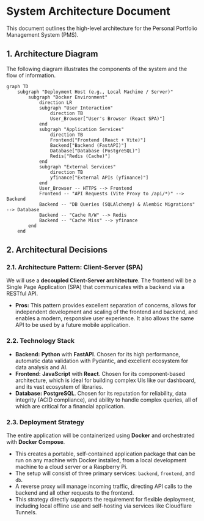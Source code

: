# System Architecture Document

This document outlines the high-level architecture for the Personal Portfolio Management System (PMS).

## 1. Architecture Diagram

The following diagram illustrates the components of the system and the flow of information.

```mermaid
graph TD
    subgraph "Deployment Host (e.g., Local Machine / Server)"
        subgraph "Docker Environment"
            direction LR
            subgraph "User Interaction"
                direction TB
                User_Browser["User's Browser (React SPA)"]
            end
            subgraph "Application Services"
                direction TB
                Frontend["Frontend (React + Vite)"]
                Backend["Backend (FastAPI)"]
                Database["Database (PostgreSQL)"]
                Redis["Redis (Cache)"]
            end
            subgraph "External Services"
                direction TB
                yfinance["External APIs (yfinance)"]
            end
            User_Browser -- HTTPS --> Frontend
            Frontend -- "API Requests (Vite Proxy to /api/*)" --> Backend
            Backend -- "DB Queries (SQLAlchemy) & Alembic Migrations" --> Database
            Backend -- "Cache R/W" --> Redis
            Backend -- "Cache Miss" --> yfinance
        end
    end
```


## 2. Architectural Decisions

### 2.1. Architecture Pattern: Client-Server (SPA)

We will use a **decoupled Client-Server architecture**. The frontend will be a Single Page Application (SPA) that communicates with a backend via a RESTful API.

*   **Pros:** This pattern provides excellent separation of concerns, allows for independent development and scaling of the frontend and backend, and enables a modern, responsive user experience. It also allows the same API to be used by a future mobile application.

### 2.2. Technology Stack

*   **Backend:** **Python** with **FastAPI**. Chosen for its high performance, automatic data validation with Pydantic, and excellent ecosystem for data analysis and AI.
*   **Frontend:** **JavaScript** with **React**. Chosen for its component-based architecture, which is ideal for building complex UIs like our dashboard, and its vast ecosystem of libraries.
*   **Database:** **PostgreSQL**. Chosen for its reputation for reliability, data integrity (ACID compliance), and ability to handle complex queries, all of which are critical for a financial application.

### 2.3. Deployment Strategy

The entire application will be containerized using **Docker** and orchestrated with **Docker Compose**.

*   This creates a portable, self-contained application package that can be run on any machine with Docker installed, from a local development machine to a cloud server or a Raspberry Pi.
*   The setup will consist of three primary services: `backend`, `frontend`, and `db`.
*   A reverse proxy will manage incoming traffic, directing API calls to the backend and all other requests to the frontend.
*   This strategy directly supports the requirement for flexible deployment, including local offline use and self-hosting via services like Cloudflare Tunnels.

```